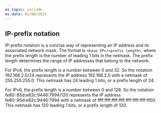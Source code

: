 ```yaml
---
ms.topic: include
ms.date: 01/08/2023
---
```


## IP-prefix notation

IP-prefix notation is a concise way of representing an IP address and its associated network mask. The format is `<base IP>/<prefix length>`, where the prefix length is the number of leading 1 bits in the netmask. The prefix length determines the range of IP addresses that belong to the network.

For IPv4, the prefix length is a number between 0 and 32. So the notation 192.168.2.0/24 represents the IP address 192.168.2.0 with a netmask of 255.255.255.0. This netmask has 24 leading 1 bits, or a prefix length of 24.

For IPv6, the prefix length is a number between 0 and 128. So the notation fe80::85d:e82c:9446:7994/120 represents the IP address fe80::85d:e82c:9446:7994 with a netmask of ffff:ffff:ffff:ffff:ffff:ffff:ffff:ff00. This netmask has 120 leading 1 bits, or a prefix length of 120.
